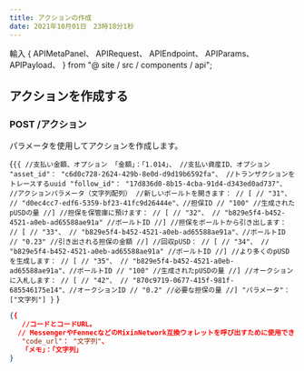 ```yaml
---
title: アクションの作成
date: 2021年10月01日　23時18分1秒
---
```


輸入 { APIMetaPanel、 APIRequest、 APIEndpoint、 APIParams、 APIPayload、 } from "@ site / src / components / api";

## アクションを作成する

### POST /アクション

パラメータを使用してアクションを作成します。

<APIEndpoint base="https://leaf-api.pando.im/api" url="/actions" />

<APIMetaPanel/><APIPayload>{`
{{ //支払い金額、オプション 「金額」：「1.014」、 //支払い資産ID、オプション "asset_id"： "c6d0c728-2624-429b-8e0d-d9d19b6592fa"、 //トランザクションをトレースするuuid "follow_id"： "17d836d0-8b15-4cba-91d4-d343ed0ad737"、 //アクションパラメータ（文字列配列） //新しいボールトを開きます： // [ // "31"、 // "d0ec4cc7-edf6-5359-bf23-41fc9d26444e"、//担保ID // "100" //生成されたpUSDの量 //] //担保を保管庫に預けます： // [ // "32"、 // "b829e5f4-b452-4521-a0eb-ad65588ae91a" //ボールトID //] //担保をボールトから引き出します： // [ // "33"、 // "b829e5f4-b452-4521-a0eb-ad65588ae91a"、//ボールトID // "0.23" //引き出される担保の金額 //] //回収pUSD： // [ // "34"、 // "b829e5f4-b452-4521-a0eb-ad65588ae91a" //ボールトID //] //より多くのpUSDを生成します： // [ // "35"、 // "b829e5f4-b452-4521-a0eb-ad65588ae91a"、//ボールトID // "100" //生成されたpUSDの量 //] //オークションに入札します： // [ // "42"、 // "870c9719-0677-415f-981f-685546175e14"、//オークションID // "0.2" //必要な担保の量 //] "パラメータ"：["文字列"] } ` }</APIPayload>

<APIRequest title="アクションを作成する" method="POST" base="https://leaf-api.pando.im/api" url='/actions' data="--data PAYLOAD" />

```json title="Response"
{{
   //コードとコードURL。
  // MessengerやFennecなどのMixinNetwork互換ウォレットを呼び出すために使用できます。  "コード"： "文字列"、
   "code_url"： "文字列"、
   「メモ」：「文字列」
}
```

